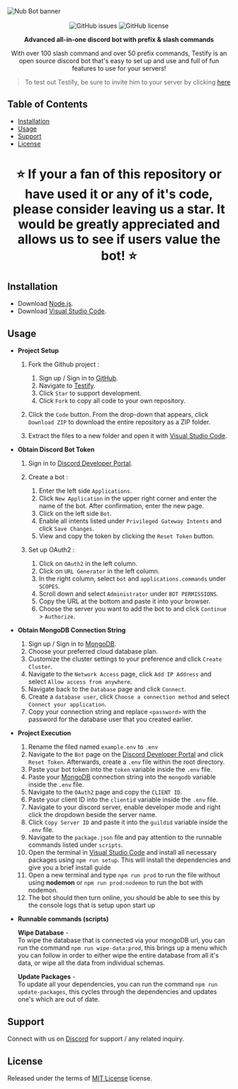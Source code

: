 <!--     ████████╗███████╗███████╗████████╗██╗███████╗██╗   ██╗
         ╚══██╔══╝██╔════╝██╔════╝╚══██╔══╝██║██╔════╝╚██╗ ██╔╝
            ██║   █████╗  ███████╗   ██║   ██║█████╗   ╚████╔╝
            ██║   ██╔══╝  ╚════██║   ██║   ██║██╔══╝    ╚██╔╝
            ██║   ███████╗███████║   ██║   ██║██║        ██║
            ╚═╝   ╚══════╝╚══════╝   ╚═╝   ╚═╝╚═╝        ╚═╝    -->

<img align="center" alt="Nub Bot banner" src="https://i.postimg.cc/v87R8PSx/test.png">

<p align="center">
<img align="center" alt="GitHub issues" src="https://img.shields.io/github/issues/Kkkermit/Testify?style=for-the-badge"> 
<img align="center" alt="GitHub license" src="https://img.shields.io/github/license/Kkkermit/Testify?style=for-the-badge">
</p>

<p align="center"><strong>
Advanced all-in-one discord bot with prefix & slash commands
</strong></p>

<p align="center">
With over 100 slash command and over 50 prefix commands, Testify is an open source discord bot that's easy to set up and use and full of fun features to use for your servers!
</p>

> To test out Testify, be sure to invite him to your server by clicking [here](https://discord.com/oauth2/authorize?client_id=1211784897627168778&permissions=8&scope=applications.commands%20bot)

## Table of Contents
- [Installation](#installation)
- [Usage](#usage)
- [Support](#support)
- [License](#license)

<h1 align="center"><strong>
⭐ If your a fan of this repository or have used it or any of it's code, please consider leaving us a star. It would be greatly appreciated and allows us to see if users value the bot! ⭐
</strong></h1>

## Installation
- Download [Node.js](https://docs.npmjs.com/downloading-and-installing-node-js-and-npm).
- Download [Visual Studio Code](https://code.visualstudio.com/download).

## Usage
- **Project Setup**

    1. Fork the Github project :
       1. Sign up / Sign in to [GitHub](https://github.com/).
       2. Navigate to [Testify](https://github.com/Kkkermit/Testify).
       3. Click `Star` to support development.
       4. Click `Fork` to copy all code to your own repository.
   
    2. Click the `Code` button. From the drop-down that appears, click `Download ZIP` to download the entire repository as a ZIP folder.

    3. Extract the files to a new folder and open it with [Visual Studio Code](https://code.visualstudio.com/download).


- **Obtain Discord Bot Token**

    1. Sign in to [Discord Developer Portal](https://discord.com/developers/applications).

    2. Create a bot :
        1. Enter the left side `Applications`.
        2. Click `New Application` in the upper right corner and enter the name of the bot. After confirmation, enter the new page.
        3. Click on the left side `Bot`.
        4. Enable all intents listed under `Privileged Gateway Intents` and click `Save Changes`.
        5. View and copy the token by clicking the `Reset Token` button.
   
    3. Set up OAuth2 :
        1. Click on `OAuth2` in the left column.
        2. Click on `URL Generator` in the left column.
        3. In the right column, select `bot` and `applications.commands` under `SCOPES`.
        4. Scroll down and select `Administrator` under `BOT PERMISSIONS`.
        5. Copy the URL at the bottom and paste it into your browser.
        6. Choose the server you want to add the bot to and click `Continue` > `Authorize`.


- **Obtain MongoDB Connection String**

    1. Sign up / Sign in to [MongoDB](https://www.mongodb.com).
    2. Choose your preferred cloud database plan.
    3. Customize the cluster settings to your preference and click `Create Cluster`.
    4. Navigate to the `Network Access` page, click `Add IP Address` and select `Allow access from anywhere`.
    5. Navigate back to the `Database` page and click `Connect`.
    6. Create a `database user`, click `Choose a connection method` and select `Connect your application`.
    7. Copy your connection string and replace `<password>` with the password for the database user that you created earlier.


- **Project Execution**

    1. Rename the filed named `example.env` to `.env`
    2. Navigate to the `Bot` page on the [Discord Developer Portal](https://discord.com/developers/applications) and click `Reset Token`. Afterwards, create a `.env` file within the root directory.
    3. Paste your bot token into the `token` variable inside the `.env` file.
    4. Paste your [MongoDB](https://www.mongodb.com) connection string into the `mongodb` variable inside the `.env` file.
    5. Navigate to the `OAuth2` page and copy the `CLIENT ID`. 
    6. Paste your client ID into the `clientid` variable inside the `.env` file.
    7. Navigate to your discord server, enable developer mode and right click the dropdown beside the server name. 
    8. Click `Copy Server ID` and paste it into the `guildid` variable inside the `.env` file.
    9. Navigate to the `package.json` file and pay attention to the runnable commands listed under `scripts`.
    10. Open the terminal in [Visual Studio Code](https://code.visualstudio.com/download) and install all necessary packages using `npm run setup`. This will install the dependencies and give you a brief install guide
    11. Open a new terminal and type `npm run prod` to run the file without using **nodemon** or `npm run prod:nodemon` to run the bot with nodemon.
    12. The bot should then turn online, you should be able to see this by the console logs that is setup upon start up

- **Runnable commands (scripts)**

   **Wipe Database** - <br>
   To wipe the database that is connected via your mongoDB url, you can run the command `npm run wipe-data:prod`, this brings up a menu which you can follow in order to either wipe the entire database from all it's data, or wipe all the data from individual schemas. 

   **Update Packages** - <br>
   To update all your dependencies, you can run the command `npm run update-packages`, this cycles through the dependencies and updates one's which are out of date.


## Support
Connect with us on [Discord](https://discord.gg/xcMVwAVjSD) for support / any related inquiry.

## License
Released under the terms of [MIT License](https://github.com/Kkkermit/Testify/blob/main/LICENSE) license.
